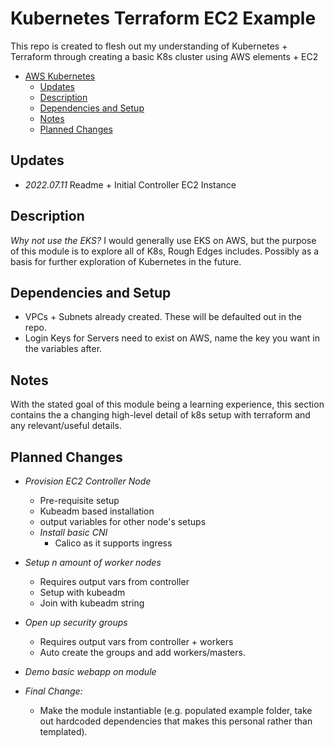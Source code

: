 # Kubernetes Terraform EC2 Example

This repo is created to flesh out my understanding of Kubernetes + Terraform through creating a basic K8s cluster using AWS elements + EC2

<!-- TOC -->

- [AWS Kubernetes](#aws-kubernetes)
  - [Updates](#updates)
  - [Description](#description)
  - [Dependencies and Setup](#dependencies-and-setup)
  - [Notes](#notes)
  - [Planned Changes](#planned-changes)

<!-- /TOC -->

## Updates

- *2022.07.11* Readme + Initial Controller EC2 Instance

## Description

*Why not use the EKS?*
I would generally use EKS on AWS, but the purpose of this module is to explore all of K8s, Rough Edges includes. Possibly as a basis for further exploration of Kubernetes in the future.

## Dependencies and Setup

- VPCs + Subnets already created. These will be defaulted out in the repo.
- Login Keys for Servers need to exist on AWS, name the key you want in the variables after.

## Notes

With the stated goal of this module being a learning experience, this section contains the a changing high-level detail of k8s setup with terraform and any relevant/useful details.

## Planned Changes

- *Provision EC2 Controller Node*
  - Pre-requisite setup
  - Kubeadm based installation
  - output variables for other node's setups
  - *Install basic CNI*
    - Calico as it supports ingress
- *Setup n amount of worker nodes*
  - Requires output vars from controller
  - Setup with kubeadm
  - Join with kubeadm string
- *Open up security groups*
  - Requires output vars from controller + workers
  - Auto create the groups and add workers/masters.

- *Demo basic webapp on module*
- *Final Change:*
  - Make the module instantiable (e.g. populated example folder, take out hardcoded dependencies that makes this personal rather than templated).
